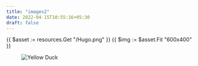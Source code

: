 ```yaml
---
title: "images2"
date: 2022-04-15T10:55:16+05:30
draft: false
---
```


{{ $asset := resources.Get "/Hugo.png" }}
{{ $img := $asset.Fit "600x400" }}

<figure class="image is-3by2">
  <img alt="Yellow Duck" src="{{ $img.RelPermalink }}" />
</figure>
